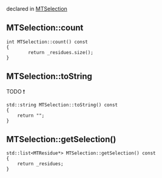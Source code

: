 
declared in [MTSelection](MTSelection.hpp.md)

## MTSelection::count
~~~ { .cpp }
int MTSelection::count() const
{
        return _residues.size();
}
~~~

## MTSelection::toString

TODO :exclamation:

~~~ { .cpp }
std::string MTSelection::toString() const
{
	return "";
}
~~~

## MTSelection::getSelection()
~~~ { .cpp }
std::list<MTResidue*> MTSelection::getSelection() const
{
	return _residues;
}

~~~

